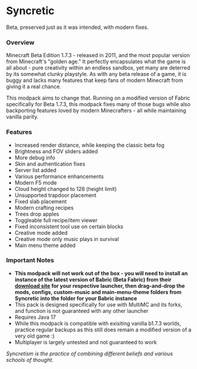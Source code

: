 # Syncretic
Beta, preserved just as it was intended, with modern fixes.

### Overview
Minecraft Beta Edition 1.7.3 - released in 2011, and the most popular version from Minecraft's "golden age." It perfectly encapsulates what the game is all about - pure creativity within an endless sandbox, yet many are deterred by its somewhat clunky playstyle. As with any beta release of a game, it is buggy and lacks many features that keep fans of modern Minecraft from giving it a real chance.

This modpack aims to change that. Running on a modified version of Fabric specifically for Beta 1.7.3, this modpack fixes many of those bugs while also backporting features loved by modern Minecrafters - all while maintaining vanilla parity.


### Features
- Increased render distance, while keeping the classic beta fog
- Brightness and FOV sliders added
- More debug info
- Skin and authentication fixes
- Server list added
- Various performance enhancements
- Modern F5 mode
- Cloud height changed to 128 (height limit)
- Unsupported trapdoor placement
- Fixed slab placement
- Modern crafting recipes
- Trees drop apples
- Toggleable full recipe/item viewer
- Fixed inconsistent tool use on certain blocks
- Creative mode added
- Creative mode only music plays in survival
- Main menu theme added


### Important Notes
- **This modpack will not work out of the box - you will need to install an instance of the latest version of Babric (Beta Fabric) from their [download site](https://babric.github.io/use/installer/) for your respective launcher, then drag-and-drop the mods, configs, custom-music and main-menu-theme folders from Syncretic into the folder for your Babric instance**
- This pack is designed specifically for use with MultiMC and its forks, and function is not guaranteed with any other launcher
- Requires Java 17
- While this modpack is compatible with exisiting vanilla b1.7.3 worlds, practice regular backups as this still does remain a modified version of a very old game :)
- Multiplayer is largely untested and not guaranteed to work


_Syncretism is the practice of combining different beliefs and various schools of thought._
